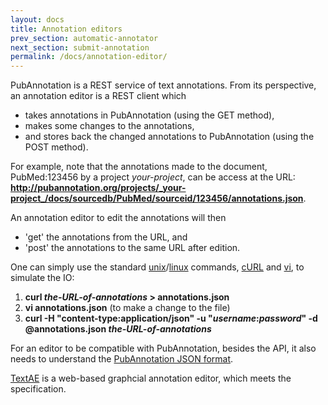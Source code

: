 ```yaml
---
layout: docs
title: Annotation editors
prev_section: automatic-annotator
next_section: submit-annotation
permalink: /docs/annotation-editor/
---
```


PubAnnotation is a REST service of text annotations.
From its perspective, an annotation editor is a REST client which

* takes annotations in PubAnnotation (using the GET method),
* makes some changes to the annotations,
* and stores back the changed annotations to PubAnnotation (using the POST method).

For example, note that the annotations made to the document, PubMed:123456 by a project _your-project_,
can be access at the URL:
__http://pubannotation.org/projects/_your-project_/docs/sourcedb/PubMed/sourceid/123456/annotations.json__.

An annotation editor to edit the annotations will then

* 'get' the annotations from the URL, and
* 'post' the annotations to the same URL after edition.

One can simply use
the standard [unix](http://www.unix.org/)/[linux](https://en.wikipedia.org/wiki/Linux) commands,
[cURL](http://curl.haxx.se/) and [vi](https://en.wikipedia.org/wiki/Vi), to simulate the IO:

1. __curl _the-URL-of-annotations_ > annotations.json__
2. __vi annotations.json__ (to make a change to the file)
3. __curl -H "content-type:application/json" -u "_username_:_password_" -d @annotations.json _the-URL-of-annotations___

For an editor to be compatible with PubAnnotation, besides the API,
it also needs to understand the [PubAnnotation JSON format]({{site.baseurl}}/docs/format/).

[TextAE](http://textae.pubannotation.org) is a web-based graphcial annotation editor,
which meets the specification.
